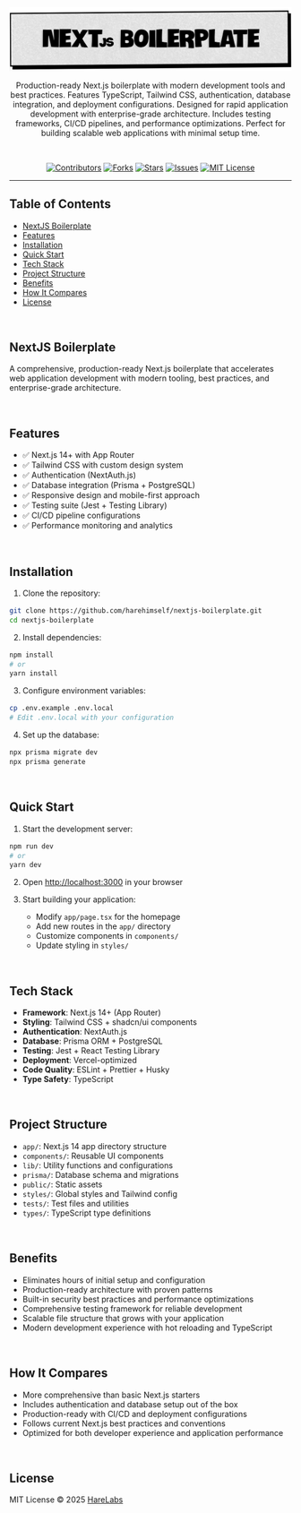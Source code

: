 
<p align="center">
   <img src="https://raw.githubusercontent.com/harehimself/nextjs-boilerplate/main/nextjs-boilerplate.png">
</p>

<p align="center">
   Production-ready Next.js boilerplate with modern development tools and best practices. Features TypeScript, Tailwind CSS, authentication, database integration, and deployment configurations. Designed for rapid application development with enterprise-grade architecture. Includes testing frameworks, CI/CD pipelines, and performance optimizations. Perfect for building scalable web applications with minimal setup time.
</p>
<br>
<p align="center">
  <a href="https://github.com/harehimself/nextjs-boilerplate/graphs/contributors">
    <img src="https://img.shields.io/github/contributors/harehimself/nextjs-boilerplate" alt="Contributors"></a>
  <a href="https://github.com/harehimself/nextjs-boilerplate/network/members">
    <img src="https://img.shields.io/github/forks/harehimself/nextjs-boilerplate" alt="Forks"></a>
  <a href="https://github.com/harehimself/nextjs-boilerplate/stargazers">
    <img src="https://img.shields.io/github/stars/harehimself/nextjs-boilerplate" alt="Stars"></a>
  <a href="https://github.com/harehimself/nextjs-boilerplate/issues">
    <img src="https://img.shields.io/github/issues/harehimself/nextjs-boilerplate" alt="Issues"></a>
  <a href="https://github.com/harehimself/nextjs-boilerplate/blob/main/LICENSE">
    <img src="https://img.shields.io/github/license/harehimself/nextjs-boilerplate" alt="MIT License"></a>
</p>

---

## Table of Contents
  - [NextJS Boilerplate](#nextjs-boilerplate)
  - [Features](#features)
  - [Installation](#installation)
  - [Quick Start](#quick-start)
  - [Tech Stack](#tech-stack)
  - [Project Structure](#project-structure)
  - [Benefits](#benefits)
  - [How It Compares](#how-it-compares)
  - [License](#license)

<br>

## NextJS Boilerplate
A comprehensive, production-ready Next.js boilerplate that accelerates web application development with modern tooling, best practices, and enterprise-grade architecture.

<br>

## Features
- ✅ Next.js 14+ with App Router
- ✅ Tailwind CSS with custom design system
- ✅ Authentication (NextAuth.js)
- ✅ Database integration (Prisma + PostgreSQL)
- ✅ Responsive design and mobile-first approach
- ✅ Testing suite (Jest + Testing Library)
- ✅ CI/CD pipeline configurations
- ✅ Performance monitoring and analytics

<br>

## Installation
1. Clone the repository:
```bash
git clone https://github.com/harehimself/nextjs-boilerplate.git
cd nextjs-boilerplate
```

2. Install dependencies:
```bash
npm install
# or
yarn install
```

3. Configure environment variables:
```bash
cp .env.example .env.local
# Edit .env.local with your configuration
```

4. Set up the database:
```bash
npx prisma migrate dev
npx prisma generate
```

<br>

## Quick Start
1. Start the development server:
```bash
npm run dev
# or
yarn dev
```

2. Open [http://localhost:3000](http://localhost:3000) in your browser

3. Start building your application:
   - Modify `app/page.tsx` for the homepage
   - Add new routes in the `app/` directory
   - Customize components in `components/`
   - Update styling in `styles/`

<br>

## Tech Stack
- **Framework**: Next.js 14+ (App Router)
- **Styling**: Tailwind CSS + shadcn/ui components
- **Authentication**: NextAuth.js
- **Database**: Prisma ORM + PostgreSQL
- **Testing**: Jest + React Testing Library
- **Deployment**: Vercel-optimized
- **Code Quality**: ESLint + Prettier + Husky
- **Type Safety**: TypeScript

<br>

## Project Structure
- `app/`: Next.js 14 app directory structure
- `components/`: Reusable UI components
- `lib/`: Utility functions and configurations
- `prisma/`: Database schema and migrations
- `public/`: Static assets
- `styles/`: Global styles and Tailwind config
- `tests/`: Test files and utilities
- `types/`: TypeScript type definitions

<br>

## Benefits
- Eliminates hours of initial setup and configuration
- Production-ready architecture with proven patterns
- Built-in security best practices and performance optimizations
- Comprehensive testing framework for reliable development
- Scalable file structure that grows with your application
- Modern development experience with hot reloading and TypeScript

<br>

## How It Compares
- More comprehensive than basic Next.js starters
- Includes authentication and database setup out of the box
- Production-ready with CI/CD and deployment configurations
- Follows current Next.js best practices and conventions
- Optimized for both developer experience and application performance

<br>

## License
MIT License © 2025 [HareLabs](https://github.com/harehimself)
